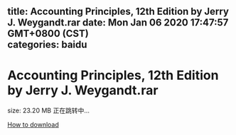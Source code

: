 
title: Accounting Principles, 12th Edition by Jerry J. Weygandt.rar
date: Mon Jan 06 2020 17:47:57 GMT+0800 (CST)    
categories: baidu
---

# Accounting Principles, 12th Edition by Jerry J. Weygandt.rar
size: 23.20 MB
 正在跳转中...
 

[How to download](https://bpcam.bemobtrk.com/go/2ceec3aa-1ca2-46d6-b9ff-aaa5c184517c?jno=2952)